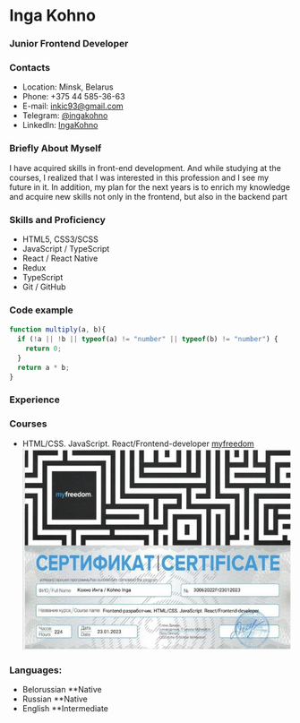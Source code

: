 # Inga Kohno

### Junior Frontend Developer

### Contacts

- Location: Minsk, Belarus
- Phone: +375 44 585-36-63
- E-mail: inkic93@gmail.com
- Telegram: [@ingakohno](https://t.me/ingakohno)
- LinkedIn: [IngaKohno](https://www.linkedin.com/in/inga-kohno/)

### Briefly About Myself

I have acquired skills in front-end development. And while studying at the courses, I realized that I was interested in this profession and I see my future in it. In addition, my plan for the next years is to enrich my knowledge and acquire new skills not only in the frontend, but also in the backend part

### Skills and Proficiency

- HTML5, CSS3/SCSS
- JavaScript / TypeScript
- React / React Native
- Redux
- TypeScript
- Git / GitHub

### Code example

```javascript
function multiply(a, b){
  if (!a || !b || typeof(a) != "number" || typeof(b) != "number") {
    return 0;
  }
  return a * b;
}
```

### Experience

### Courses

- HTML/CSS. JavaScript. React/Frontend-developer [myfreedom](https://myfreedom.by/)
![certificate](/img/certificate.jpg)

### Languages:

- Belorussian **Native
- Russian **Native
- English **Intermediate


